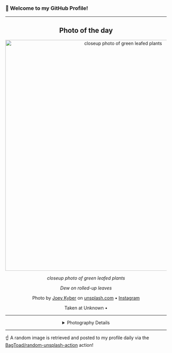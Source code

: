 ### 👋 Welcome to my GitHub Profile!

----
<div align="center">

## Photo of the day
  
  <a href="https://unsplash.com/photos/closeup-photo-of-green-leafed-plants-sFLVTqNzG2I"><img width="720" src="https://images.unsplash.com/photo-1463107971871-fbac9ddb920f?crop=entropy&cs=tinysrgb&fit=max&fm=jpg&ixid=M3w1OTQ0OTd8MHwxfHJhbmRvbXx8fHx8fHx8fDE3MjgxOTQ4Nzl8&ixlib=rb-4.0.3&q=80&w=1080" alt="closeup photo of green leafed plants"></a>
  
  <em>closeup photo of green leafed plants</em>
  
  <em>Dew on rolled-up leaves</em>

  Photo by [Joey Kyber](null) on [unsplash.com](https://unsplash.com/) • [Instagram](https://instagram.com/joey_kyber)
  
  Taken at Unknown • 
  
  ---
  
<details>
<summary>Photography Details</summary>
  
| Parameter     | Value |
| ------------- | ----- |
| Camera Model  | ILCE-6000 |
| Exposure Time | 1/25 |
| Aperture      | null |
| Focal Length  | null |
| ISO           | 100 |
| Location      | Unknown (null) |
| Coordinates   | Latitude null, Longitude null |

</details>

</div>

----

☝️ A random image is retrieved and posted to my profile daily via the [BagToad/random-unsplash-action](https://github.com/BagToad/random-unsplash-action) action!
